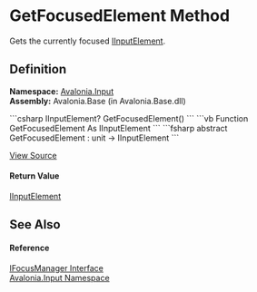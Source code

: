 # GetFocusedElement Method


Gets the currently focused <a href="T_Avalonia_Input_IInputElement">IInputElement</a>.



## Definition
**Namespace:** <a href="N_Avalonia_Input">Avalonia.Input</a>  
**Assembly:** Avalonia.Base (in Avalonia.Base.dll)

<Tabs groupId="api-code-preview">
<TabItem value="csharp" label="C#">
```csharp
IInputElement? GetFocusedElement()
```
</TabItem>
<TabItem value="vb" label="VB">
```vb
Function GetFocusedElement As IInputElement
```
</TabItem>
<TabItem value="fsharp" label="F#">
```fsharp
abstract GetFocusedElement : unit -> IInputElement 
```
</TabItem>
</Tabs>



<a href="https://github.com/AvaloniaUI/Avalonia/tree/master/src/Avalonia.Base/Input/IFocusManager.cs" title="View the source code">View Source</a>



#### Return Value
<a href="T_Avalonia_Input_IInputElement">IInputElement</a>

## See Also


#### Reference
<a href="T_Avalonia_Input_IFocusManager">IFocusManager Interface</a>  
<a href="N_Avalonia_Input">Avalonia.Input Namespace</a>  


